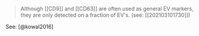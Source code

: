 
> Although [[CD9]] and [[CD63]] are often used as general EV markers, they are only detected on a fraction of EV's. (see: [[202103101730]])

See: [@kowal2016]
